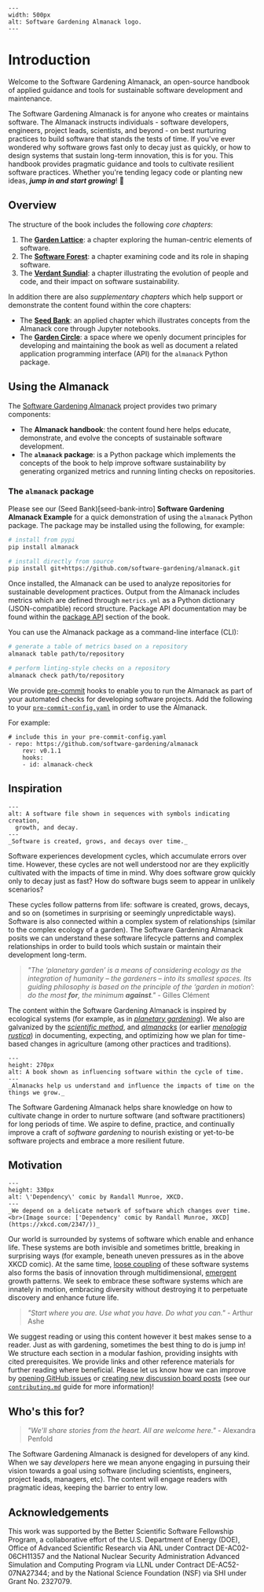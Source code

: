 ```{figure} assets/software-gardening-almanack-logo.png
---
width: 500px
alt: Software Gardening Almanack logo.
---
```

# Introduction

Welcome to the Software Gardening Almanack, an open-source handbook of applied guidance and tools for sustainable software development and maintenance.

The Software Gardening Almanack is for anyone who creates or maintains software.
The Almanack instructs individuals - software developers, engineers, project leads, scientists, and beyond - on best nurturing practices to build software that stands the tests of time.
If you've ever wondered why software grows fast only to decay just as quickly, or how to design systems that sustain long-term innovation, this is for you.
This handbook provides pragmatic guidance and tools to cultivate resilient software practices.
Whether you're tending legacy code or planting new ideas, ___jump in and start growing___! 🌱

## Overview

The structure of the book includes the following _core chapters_:

1. The [__Garden Lattice__](garden-lattice-intro): a chapter exploring the human-centric elements of software.
1. The [__Software Forest__](software-forest-intro): a chapter examining code and its role in shaping software.
1. The [__Verdant Sundial__](verdant-sundial-intro): a chapter illustrating the evolution of people and code, and their impact on software sustainability.

In addition there are also _supplementary chapters_ which help support or demonstrate the content found within the core chapters:

- The [__Seed Bank__](seed-bank-intro): an applied chapter which illustrates concepts from the Almanack core through Jupyter notebooks.
- The [__Garden Circle__](garden-circle-intro): a space where we openly document principles for developing and maintaining the book as well as document a related application programming interface (API) for the `almanack` Python package.

## Using the Almanack

The [Software Gardening Almanack](https://github.com/software-gardening/almanack) project provides two primary components:

- The __Almanack handbook__: the content found here helps educate, demonstrate, and evolve the concepts of sustainable software development.
- The __`almanack` package__: is a Python package which implements the concepts of the book to help improve software sustainability by generating organized metrics and running linting checks on repositories.

### The `almanack` package

Please see our (Seed Bank)[seed-bank-intro] __Software Gardening Almanack Example__ for a quick demonstration of using the `almanack` Python package.
The package may be installed using the following, for example:

```bash
# install from pypi
pip install almanack

# install directly from source
pip install git+https://github.com/software-gardening/almanack.git
```

Once installed, the Almanack can be used to analyze repositories for sustainable development practices.
Output from the Almanack includes metrics which are defined through `metrics.yml` as a Python dictionary (JSON-compatible) record structure.
Package API documentation may be found within the [package API](package-api) section of the book.

You can use the Almanack package as a command-line interface (CLI):

```bash
# generate a table of metrics based on a repository
almanack table path/to/repository

# perform linting-style checks on a repository
almanack check path/to/repository
```

We provide [pre-commit](https://pre-commit.com/) hooks to enable you to run the Almanack as part of your automated checks for developing software projects.
Add the following to your [`pre-commit-config.yaml`](https://pre-commit.com/#2-add-a-pre-commit-configuration) in order to use the Almanack.

For example:

```text
# include this in your pre-commit-config.yaml
- repo: https://github.com/software-gardening/almanack
    rev: v0.1.1
    hooks:
    - id: almanack-check
```

## Inspiration

```{figure} assets/software-lifecycle.png
---
alt: A software file shown in sequences with symbols indicating creation, 
  growth, and decay.
---
_Software is created, grows, and decays over time._
```

Software experiences development cycles, which accumulate errors over time.
However, these cycles are not well understood nor are they explicitly cultivated with the impacts of time in mind.
Why does software grow quickly only to decay just as fast?
How do software bugs seem to appear in unlikely scenarios?

These cycles follow patterns from life: software is created, grows, decays, and so on (sometimes in surprising or seemingly unpredictable ways).
Software is also connected within a complex system of relationships (similar to the complex ecology of a garden).
The Software Gardening Almanack posits we can understand these software lifecycle patterns and complex relationships in order to build tools which sustain or maintain their development long-term.

> _"The ‘planetary garden’ is a means of considering ecology as the integration of humanity – the gardeners – into its smallest spaces._
> _Its guiding philosophy is based on the principle of the ‘garden in motion’: do the most __for__, the minimum __against__."_
> \- Gilles Clément

The content within the Software Gardening Almanack is inspired by ecological systems (for example, as in [_planetary gardening_](https://www.architectural-review.com/essays/in-practice/in-practice-gilles-clement-on-the-planetary-garden)).
We also are galvanized by the [_scientific method_](https://en.wikipedia.org/wiki/Scientific_method), and [_almanacks_](https://en.wikipedia.org/wiki/Almanack) (or earlier [_menologia rustica_](https://en.wikipedia.org/wiki/Menologia_rustica)) in documenting, expecting, and optimizing how we plan for time-based changes in agriculture (among other practices and traditions).

```{figure} assets/almanack-influencing-software.png
---
height: 270px
alt: A book shown as influencing software within the cycle of time.
---
_Almanacks help us understand and influence the impacts of time on the things we grow._
```

The Software Gardening Almanack helps share knowledge on how to cultivate change in order to nurture software (and software practitioners) for long periods of time.
We aspire to define, practice, and continually improve a craft of _software gardening_ to nourish existing or yet-to-be software projects and embrace a more resilient future.

## Motivation

```{figure} assets/xkcd_dependency.png
---
height: 330px
alt: \'Dependency\' comic by Randall Munroe, XKCD.
---
_We depend on a delicate network of software which changes over time.<br>(Image source: ['Dependency' comic by Randall Munroe, XKCD](https://xkcd.com/2347/))_
```

Our world is surrounded by systems of software which enable and enhance life.
These systems are both invisible and sometimes brittle, breaking in surprising ways (for example, beneath uneven pressures as in the above XKCD comic).
At the same time, [loose coupling](https://en.wikipedia.org/wiki/Loose_coupling) of these software systems also forms the basis of innovation through multidimensional, [emergent](https://en.wikipedia.org/wiki/Emergence) growth patterns.
We seek to embrace these software systems which are innately in motion, embracing diversity without destroying it to perpetuate discovery and enhance future life.

> _"Start where you are. Use what you have. Do what you can."_
> \- Arthur Ashe

We suggest reading or using this content however it best makes sense to a reader.
Just as with gardening, sometimes the best thing to do is jump in!
We structure each section in a modular fashion, providing insights with cited prerequisites.
We provide links and other reference materials for further reading where beneficial.
Please let us know how we can improve by [opening GitHub issues](https://github.com/software-gardening/almanack/issues) or [creating new discussion board posts](https://github.com/orgs/software-gardening/discussions) (see our [`contributing.md`](garden-circle/contributing.md) guide for more information)!

## Who's this for?

> _"We'll share stories from the heart. All are welcome here."_
> \- Alexandra Penfold

The Software Gardening Almanack is designed for developers of any kind.
When we say _developers_ here we mean anyone engaging in pursuing their vision towards a goal using software (including scientists, engineers, project leads, managers, etc).
The content will engage readers with pragmatic ideas, keeping the barrier to entry low.

## Acknowledgements

This work was supported by the Better Scientific Software Fellowship Program, a collaborative effort of the U.S. Department of Energy (DOE), Office of Advanced Scientific Research via ANL under Contract DE-AC02-06CH11357 and the National Nuclear Security Administration Advanced Simulation and Computing Program via LLNL under Contract DE-AC52-07NA27344; and by the National Science Foundation (NSF) via SHI under Grant No. 2327079.
